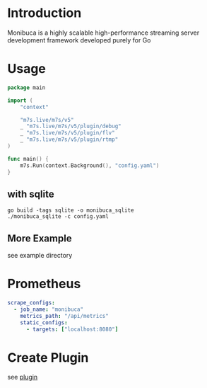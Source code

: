 
# Introduction
Monibuca is a highly scalable high-performance streaming server development framework developed purely for Go
# Usage

```go
package main

import (
	"context"

	"m7s.live/m7s/v5"
	_ "m7s.live/m7s/v5/plugin/debug"
	_ "m7s.live/m7s/v5/plugin/flv"
	_ "m7s.live/m7s/v5/plugin/rtmp"
)

func main() {
	m7s.Run(context.Background(), "config.yaml")
}

```

## with sqlite

```shell
go build -tags sqlite -o monibuca_sqlite
./monibuca_sqlite -c config.yaml
```

## More Example

see example directory

# Prometheus

```yaml
scrape_configs:
  - job_name: "monibuca"
    metrics_path: "/api/metrics"
    static_configs:
      - targets: ["localhost:8080"]
```

# Create Plugin

see [plugin](./plugin/README.md)